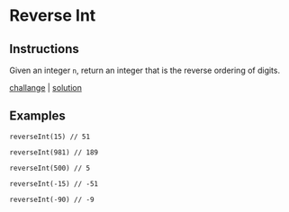 # Reverse Int

## Instructions

Given an integer `n`, return an integer that is the reverse ordering of digits.

[challange](challange.kt) | [solution](solution.kt)

## Examples

```
reverseInt(15) // 51

reverseInt(981) // 189

reverseInt(500) // 5

reverseInt(-15) // -51

reverseInt(-90) // -9
```


